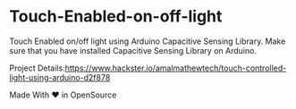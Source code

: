 # Touch-Enabled-on-off-light
Touch Enabled on/off light using Arduino Capacitive Sensing Library.
Make sure that you have installed Capacitive Sensing Library on Arduino.

Project Details:https://www.hackster.io/amalmathewtech/touch-controlled-light-using-arduino-d2f878

Made With ❤ in OpenSource
